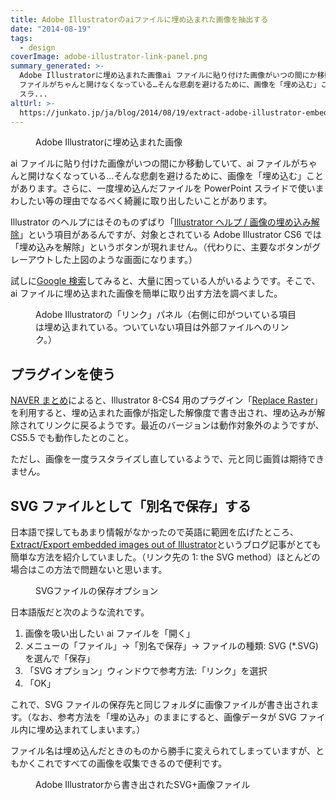 ```yaml
---
title: Adobe Illustratorのaiファイルに埋め込まれた画像を抽出する
date: "2014-08-19"
tags:
  - design
coverImage: adobe-illustrator-link-panel.png
summary_generated: >-
  Adobe Illustratorに埋め込まれた画像ai ファイルに貼り付けた画像がいつの間にか移動していて、ai
  ファイルがちゃんと開けなくなっている…そんな悲劇を避けるために、画像を「埋め込む」ことがあります。さらに、一度埋め込んだファイルを PowerPoint
  スラ...
altUrl: >-
  https://junkato.jp/ja/blog/2014/08/19/extract-adobe-illustrator-embedded-images
---
```


<figure className="center">
  <a href="/images/adobe-illustrator-embedded.png"><img src="/images/adobe-illustrator-embedded.png" alt="" /></a>
  <figcaption>Adobe Illustratorに埋め込まれた画像</figcaption>
</figure>

ai ファイルに貼り付けた画像がいつの間にか移動していて、ai ファイルがちゃんと開けなくなっている…そんな悲劇を避けるために、画像を「埋め込む」ことがあります。さらに、一度埋め込んだファイルを PowerPoint スライドで使いまわしたい等の理由でなるべく綺麗に取り出したいことがあります。

Illustrator のヘルプにはそのものずばり「[Illustrator ヘルプ / 画像の埋め込み解除](http://helpx.adobe.com/jp/illustrator/using/unembed-images.html)」という項目があるんですが、対象とされている Adobe Illustrator CS6 では「埋め込みを解除」というボタンが現れません。（代わりに、主要なボタンがグレーアウトした上図のような画面になります。）

試しに[Google 検索](https://www.google.co.jp/webhp#q=extract+embed+images+illustrator)してみると、大量に困っている人がいるようです。そこで、ai ファイルに埋め込まれた画像を簡単に取り出す方法を調べました。

<figure className="right">
  <a href="/images/adobe-illustrator-link-panel.png"><img src="/images/adobe-illustrator-link-panel-300x193.png" alt="" /></a>
  <figcaption>Adobe Illustratorの「リンク」パネル（右側に印がついている項目は埋め込まれている。ついていない項目は外部ファイルへのリンク。）</figcaption>
</figure>

## プラグインを使う

[NAVER まとめ](http://matome.naver.jp/odai/2134041603599834901)によると、Illustrator 8-CS4 用のプラグイン「[Replace Raster](http://www.chiri.com/freeplugin_replaceraster.htm)」を利用すると、埋め込まれた画像が指定した解像度で書き出され、埋め込みが解除されてリンクに戻るようです。最近のバージョンは動作対象外のようですが、CS5.5 でも動作したとのこと。

ただし、画像を一度ラスタライズし直しているようで、元と同じ画質は期待できません。

## SVG ファイルとして「別名で保存」する

日本語で探してもあまり情報がなかったので英語に範囲を広げたところ、[Extract/Export embedded images out of Illustrator](http://www.andrewbrettwatson.com/index.php/86-design/166-extract-export-embedded-images-out-of-illustrator)というブログ記事がとても簡単な方法を紹介していました。（リンク先の 1: the SVG method）ほとんどの場合はこの方法で問題ないと思います。

<figure className="right">
  <a href="/images/adobe-illustrator-svg-options.png"><img src="/images/adobe-illustrator-svg-options-300x242.png" alt="" /></a>
  <figcaption>SVGファイルの保存オプション</figcaption>
</figure>

日本語版だと次のような流れです。

1. 画像を吸い出したい ai ファイルを「開く」
2. メニューの「ファイル」→「別名で保存」→ ファイルの種類: SVG (\*.SVG)を選んで「保存」
3. 「SVG オプション」ウィンドウで参考方法:「リンク」を選択
4. 「OK」

これで、SVG ファイルの保存先と同じフォルダに画像ファイルが書き出されます。（なお、参考方法を「埋め込み」のままにすると、画像データが SVG ファイル内に埋め込まれてしまいます。）

ファイル名は埋め込んだときのものから勝手に変えられてしまっていますが、ともかくこれですべての画像を収集できるので便利です。

<figure className="center">
  <a href="/images/adobe-illustrator-exported-images.png"><img src="/images/adobe-illustrator-exported-images.png" alt="" /></a>
  <figcaption>Adobe Illustratorから書き出されたSVG+画像ファイル</figcaption>
</figure>

